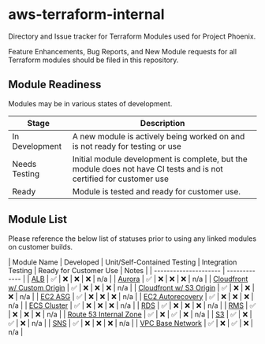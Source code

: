 # aws-terraform-internal

Directory and Issue tracker for Terraform Modules used for Project Phoenix.

Feature Enhancements, Bug Reports, and New Module requests for all Terraform modules should be filed in this repository.

## Module Readiness

Modules may be in various states of development.

| Stage | Description |
| --------------------- | ------------- |
| In Development | A new module is actively being worked on and is not ready for testing or use |
| Needs Testing | Initial module development is complete, but the module does not have CI tests and is not certified for customer use |
| Ready | Module is tested and ready for customer use. |


## Module List

Please reference the below list of statuses prior to using any linked modules on customer builds.

| Module Name  | Developed | Unit/Self-Contained Testing | Integration Testing | Ready for Customer Use | Notes |
| --------------------- | ------------- |
| [ALB](https://github.com/rackspace-infrastructure-automation/aws-terraform-alb) | :white_check_mark: | :x: | :x: | :x:  | n/a |
| [Aurora](https://github.com/rackspace-infrastructure-automation/aws-terraform-aurora) | :white_check_mark: |  :x: | :x: | :x:  | n/a |
| [Cloudfront w/ Custom Origin](https://github.com/rackspace-infrastructure-automation/aws-terraform-cloudfront_custom_origin) | :white_check_mark: |  :x: | :x: | :x:  | n/a |
| [Cloudfront w/ S3 Origin](https://github.com/rackspace-infrastructure-automation/aws-terraform-cloudfront_s3_origin) | :white_check_mark: |  :x: | :x: | :x:  | n/a |
| [EC2 ASG](https://github.com/rackspace-infrastructure-automation/aws-terraform-ec2_asg) | :white_check_mark: | :x: | :x: | :x:  | n/a |
| [EC2 Autorecovery](https://github.com/rackspace-infrastructure-automation/aws-terraform-ec2_autorecovery) | :white_check_mark: | :x: | :x: | :x:  | n/a |
| [ECS Cluster](https://github.com/rackspace-infrastructure-automation/aws-terraform-ecs_cluster) | :white_check_mark: | :x: | :x: | :x:  | n/a |
| [RDS](https://github.com/rackspace-infrastructure-automation/aws-terraform-rds) | :white_check_mark: | :x: | :x: | :x:  | n/a |
| [RMS](https://github.com/rackspace-infrastructure-automation/aws-terraform-rms) | :white_check_mark: | :x: | :x: | :x:  | n/a |
| [Route 53 Internal Zone](https://github.com/rackspace-infrastructure-automation/aws-terraform-route53_internal_zone) | :white_check_mark: | :x: | :white_check_mark: | :x:  | n/a |
| [S3](https://github.com/rackspace-infrastructure-automation/aws-terraform-s3) | :white_check_mark: | :x: | :white_check_mark: | :x: | n/a |
| [SNS](https://github.com/rackspace-infrastructure-automation/aws-terraform-sns) | :white_check_mark: | :x: | :x: | :x: | n/a |
| [VPC Base Network](https://github.com/rackspace-infrastructure-automation/aws-terraform-vpc_basenetwork) | :white_check_mark: | :x: | :white_check_mark: | :x: | n/a |
